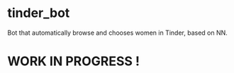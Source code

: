 # tinder_bot
Bot that automatically browse and chooses women in Tinder, based on NN.

# WORK IN PROGRESS !
